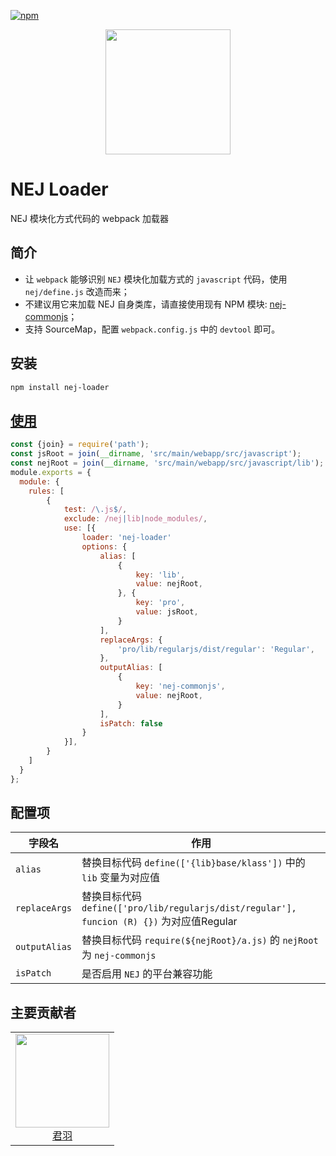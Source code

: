 [![npm][npm]][npm-url]

<div align="center">
  <!-- replace with accurate logo e.g from https://worldvectorlogo.com/ -->
  <a href="https://github.com/webpack/webpack">
    <img width="200" height="200" vspace="" hspace="25"
      src="https://cdn.rawgit.com/webpack/media/e7485eb2/logo/icon.svg">
  </a>
</div>
<h1>NEJ Loader</h1>
<p>NEJ 模块化方式代码的 webpack 加载器<p>

<h2 align="">简介</h2>

* 让 `webpack` 能够识别 `NEJ` 模块化加载方式的 `javascript` 代码，使用 `nej/define.js` 改造而来；
* 不建议用它来加载 NEJ 自身类库，请直接使用现有 NPM 模块: [nej-commonjs](https://www.npmjs.com/package/nej-commonjs)；
* 支持 SourceMap，配置 `webpack.config.js` 中的 `devtool` 即可。

<h2 align="">安装</h2>

```bash
npm install nej-loader
```

<h2 align=""><a href="https://webpack.js.org/concepts/loaders">使用</a></h2>

```javascript
const {join} = require('path');
const jsRoot = join(__dirname, 'src/main/webapp/src/javascript');
const nejRoot = join(__dirname, 'src/main/webapp/src/javascript/lib');
module.exports = {
  module: {
    rules: [
        { 
            test: /\.js$/, 
            exclude: /nej|lib|node_modules/,
            use: [{
                loader: 'nej-loader'
                options: {
                    alias: [
                        {
                            key: 'lib',
                            value: nejRoot,
                        }, {
                            key: 'pro',
                            value: jsRoot,
                        }
                    ], 
                    replaceArgs: {
                        'pro/lib/regularjs/dist/regular': 'Regular',
                    },
                    outputAlias: [
                        {
                            key: 'nej-commonjs',
                            value: nejRoot,
                        }
                    ],
                    isPatch: false
                }
            }],
        }
    ]
  }
};
```

<h2 align="">配置项</h2>


字段名 | 作用
------------|-------
`alias` | 替换目标代码 `define(['{lib}base/klass'])` 中的 `lib` 变量为对应值
`replaceArgs` | 替换目标代码 `define(['pro/lib/regularjs/dist/regular'], funcion (R) {})` 为对应值Regular
`outputAlias` | 替换目标代码 `require(${nejRoot}/a.js)` 的 `nejRoot` 为 `nej-commonjs`
`isPatch` | 是否启用 `NEJ` 的平台兼容功能


<h2 align="">主要贡献者</h2>

<table>
  <tbody>
    <tr>
      <td align="center">
        <img width="150" height="150"
        src="https://avatars2.githubusercontent.com/u/10825163?v=4&s=150">
        </br>
        <a href="https://github.com/Imhype">君羽</a>
      </td>
    </tr>
  <tbody>
</table>


[npm]: https://img.shields.io/npm/v/nej-loader.svg
[npm-url]: https://npmjs.com/package/nej-loader
